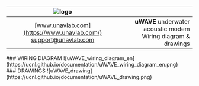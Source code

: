 | ![logo](https://ucnl.github.io/documentation/sm_logo.png) |  |
| :---: | ---: |
| [www.unavlab.com](https://www.unavlab.com/) <br/> [support@unavlab.com](mailto:support@unavlab.com) | **uWAVE** underwater acoustic modem <br/> Wiring diagram & drawings |

<div style="page-break-after: always;"></div>
### WIRING DIAGRAM
![uWAVE_wiring_diagram_en](https://ucnl.github.io/documentation/uWAVE_wiring_diagram_en.png)

<div style="page-break-after: always;"></div>
### DRAWINGS
![uWAVE_drawing](https://ucnl.github.io/documentation/uWAVE_drawing.png)
<div style="page-break-after: always;"></div>

